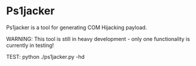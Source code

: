 # Ps1jacker
Ps1jacker is a tool for generating COM Hijacking payload.

WARNING: This tool is still in heavy development - only one functionality is currently in testing!

TEST: python ./ps1jacker.py -hd

